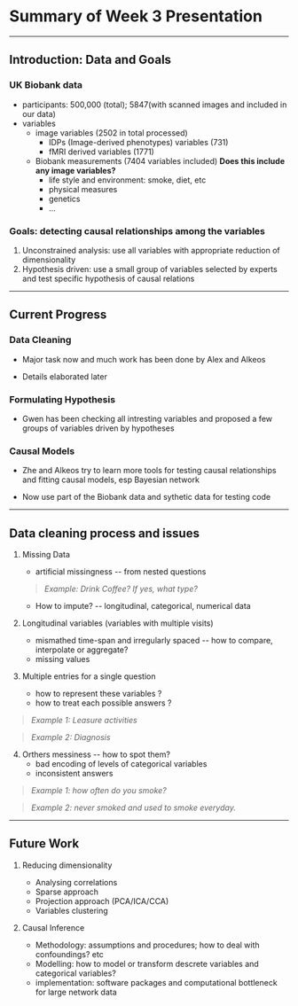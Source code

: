 # Summary of Week 3 Presentation
------
## Introduction: Data and Goals

### UK Biobank data
* participants: 500,000 (total); 5847(with scanned images and included in our data)
* variables
  * image variables (2502 in total processed)
    * IDPs (Image-derived phenotypes) variables (731)
	* fMRI derived variables (1771)
  * Biobank measurements (7404 variables included) **Does this include any image variables?**
     * life style and environment: smoke, diet, etc
     * physical measures
     * genetics
	 * ...

### Goals: detecting causal relationships among the variables
1. Unconstrained analysis: use all variables with appropriate reduction of dimensionality
2. Hypothesis driven: use a small group of variables selected by experts and test specific hypothesis of causal relations

------
## Current Progress

### Data Cleaning
* Major task now and much work has been done by Alex and Alkeos

* Details elaborated later

### Formulating Hypothesis
* Gwen has been checking all intresting variables and proposed a few groups of variables driven by hypotheses

### Causal Models
* Zhe and Alkeos try to learn more tools for testing causal relationships and fitting causal models, esp Bayesian network

* Now use part of the Biobank data and sythetic data for testing code

------

## Data cleaning process and issues
1. Missing Data

    * artificial missingness -- from nested questions

	> *Example: Drink Coffee? If yes, what type?*

    * How to impute? -- longitudinal, categorical, numerical data

2. Longitudinal variables (variables with multiple visits)
    * mismathed time-span and irregularly spaced -- how to compare, interpolate or aggregate?
    * missing values

3. Multiple entries for a single question
    * how to represent these variables ?
    * how to treat each possible answers ?

> *Example 1: Leasure activities*

> *Example 2: Diagnosis*

4. Orthers messiness -- how to spot them?
    * bad encoding of levels of categorical variables
    * inconsistent answers

> *Example 1: how often do you smoke?*

> *Example 2: never smoked and used to smoke everyday.*

------

## Future Work

1. Reducing dimensionality
   * Analysing correlations
   * Sparse approach
   * Projection approach (PCA/ICA/CCA)
   * Variables clustering

2. Causal Inference
    * Methodology: assumptions and procedures; how to deal with confoundings? etc
    * Modelling: how to model or transform descrete variables and categorical variables?
    * implementation: software packages and computational bottleneck for large network data

